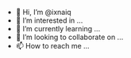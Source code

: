 - 👋 Hi, I’m @ixnaiq
- 👀 I’m interested in ...
- 🌱 I’m currently learning ...
- 💞️ I’m looking to collaborate on ...
- 📫 How to reach me ...

<!---
ixnaiq/ixnaiq is a ✨ special ✨ repository because its `README.md` (this file) appears on your GitHub profile.
You can click the Preview link to take a look at your changes.
--->
